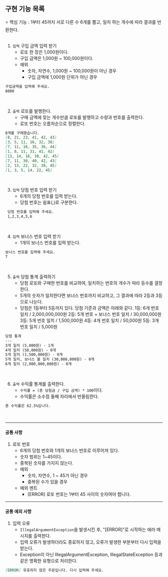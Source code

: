 ## 구현 기능 목록

⭐ 핵심 기능 : 1부터 45까지 서로 다른 수 6개를 뽑고, 일치 하는 개수에 따라 결과를 반환한다.
<br>
<br>

1. `입력` 구입 금액 입력 받기 
    - 로또 한 장은 1,000원이다.
    - 구입 금액은 1,000원 ~ 100,000원이다.
    - 예외
      - 숫자, 자연수, 1,000원 ~ 100,000원이 아닌 경우
      - 구입 금액에 1,000원 단위가 아닌 경우
```markdown
구입금액을 입력해 주세요.
8000
```
<br>

2. `출력` 로또를 발행한다.
   - 구매 금액에 맞는 개수만큼 로또를 발행하고 수량과 번호를 출력한다.
   - 로또 번호는 오름차순으로 정렬한다.
```markdown
8개를 구매했습니다.
[8, 21, 23, 41, 42, 43]
[3, 5, 11, 16, 32, 38]
[7, 11, 16, 35, 36, 44]
[1, 8, 11, 31, 41, 42]
[13, 14, 16, 38, 42, 45]
[7, 11, 30, 40, 42, 43]
[2, 13, 22, 32, 38, 45]
[1, 3, 5, 14, 22, 45]
```
<br>

3. `입력` 당첨 번호 입력 받기
   - 6개의 당첨 번호를 입력 받는다.
   - 당첨 번호는 쉼표(,)로 구분한다.
```markdown
 당첨 번호를 입력해 주세요.
 1,2,3,4,5,6
```
<br>

4. `입력` 보너스 번호 입력 받기
   - 1개의 보너스 번호를 입력 받는다.
```markdown
보너스 번호를 입력해 주세요.
7
```
<br>

5. `출력` 당첨 통계 출력하기
    - 당첨 로또와 구매한 번호를 비교하여, 일치하는 번호의 개수가 따라 등수를 결정한다.
    - 5개의 숫자가 일치한다면 보너스 번호까지 비교하고, 그 결과에 따라 2등과 3등으로 나눈다.
    - 당첨은 1등부터 5등까지 있다. 당첨 기준과 금액은 아래와 같다.
      1등: 6개 번호 일치 / 2,000,000,000원
      2등: 5개 번호 + 보너스 번호 일치 / 30,000,000원
      3등: 5개 번호 일치 / 1,500,000원
      4등: 4개 번호 일치 / 50,000원
      5등: 3개 번호 일치 / 5,000원
```markdown
당첨 통계
---
3개 일치 (5,000원) - 1개
4개 일치 (50,000원) - 0개
5개 일치 (1,500,000원) - 0개
5개 일치, 보너스 볼 일치 (30,000,000원) - 0개
6개 일치 (2,000,000,000원) - 0개
```
<br>

6. `출력` 수익률 통계를 출력한다.
    - `수익률 = (총 당첨금 / 구입 금액) * 100`이다.
    - 수익률은 소수점 둘째 자리에서 반올림한다.
```markdown
총 수익률은 62.5%입니다.
```
<br>


---
#### 공통 사항
1. 로또 번호
   - 6개의 당첨 번호와 1개의 보너스 번호로 이루어져 있다.
   - 숫자 범위는 1~45이다.
   - 중복된 숫자를 가지지 않는다.
   - 예외
     - 숫자, 자연수, 1 ~ 45가 아닌 경우
     - 중복된 수가 있을 경우
   - 예외 멘트
     - [ERROR] 로또 번호는 1부터 45 사이의 숫자여야 합니다.

---

#### 공통 예외 사항

1. 입력 오류
    - `IllegalArgumentException`을 발생시킨 후, "[ERROR]"로 시작하는 에러 메시지를 출력한다.
    - 입력 오류가 발생하더라도 종료하지 않고, 오류가 발생한 부분부터 다시 입력을 받는다.
    - Exception이 아닌 IllegalArgumentException, IllegalStateException 등과 같은 명확한 유형으로 처리한다.
```markdown 
[ERROR] 유효하지 않은 주문입니다. 다시 입력해 주세요.
```
